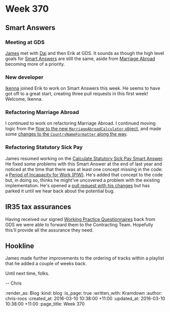 Week 370
========

## Smart Answers

### Meeting at GDS

[James][james-mead] met with [Dai][dai-vaughn] and then Erik at GDS. It sounds as though the high level goals for [Smart Answers][smart-answers] are still the same, aside from [Marriage Abroad][marriage-abroad] becoming more of a priority.

### New developer

[Ikenna][ikenna-okpala] joined Erik to work on Smart Answers this week. He seems to have got off to a great start, creating three pull requests in this first week! Welcome, Ikenna.

### Refactoring Marriage Abroad

I continued to work on refactoring Marriage Abroad. I continued moving logic from the [flow to the new `MarriageAbroadCalculator` object][smart-answers-pr-2271], and made some [changes to the `CountryNameFormatter` along the way][smart-answers-pr-2285].

### Refactoring Statutory Sick Pay

James resumed working on the [Calculate Statutory Sick Pay Smart Answer][calculate-statutory-sick-pay]. He fixed some problems with this Smart Answer at the end of last year and noticed at the time that there was at least one concept missing in the code: a [Period of Incapacity for Work (PIW)][piw]. He's added that concept to the code but, in doing so, thinks he might've uncovered a problem with the existing implementation. He's opened a [pull request with his changes][smart-answers-pr-2280] but has parked it until we hear back about the potential bug.

## IR35 tax assurances

Having received our signed [Working Practice Questionnaires][egos-wpq] back from GDS we were able to forward them to the Contracting Team. Hopefully this'll provide all the assurance they need.

## Hookline

James made further improvements to the ordering of tracks within a playlist that he added a couple of weeks back.

Until next time, folks.

-- Chris

[calculate-statutory-sick-pay]: https://www.gov.uk/calculate-statutory-sick-pay
[dai-vaughn]: https://dafyddvaughan.uk/
[egos-wpq]: http://www.egos.co.uk/ir35_wpq.htm
[ikenna-okpala]: http://ikennaokpala.com/
[james-mead]: /james-mead
[marriage-abroad]: https://www.gov.uk/marriage-abroad
[piw]: http://www.hmrc.gov.uk/manuals/spmmanual/spm110500.htm
[smart-answers]: https://github.com/alphagov/smart-answers
[smart-answers-pr-2271]: https://github.com/alphagov/smart-answers/pull/2271
[smart-answers-pr-2280]: https://github.com/alphagov/smart-answers/pull/2280
[smart-answers-pr-2285]: https://github.com/alphagov/smart-answers/pull/2285

:render_as: Blog
:kind: blog
:is_page: true
:written_with: Kramdown
:author: chris-roos
:created_at: 2016-03-10 10:38:00 +11:00
:updated_at: 2016-03-10 10:38:00 +11:00
:page_title: Week 370
